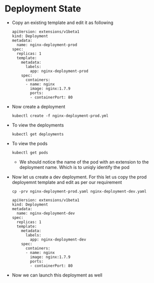 # Deployment State

- Copy an existing template and edit it as following

	```
	apiVersion: extensions/v1beta1
	kind: Deployment
	metadata:
	  name: nginx-deployment-prod
	spec: 
	  replicas: 1
	  template:
	    metadata:
	      labels:
	        app: nginx-deployment-prod
	    spec:
	      containers:
	      - name: nginx
	        image: nginx:1.7.9
	        ports: 
	        - containerPort: 80
	```

- Now create a deployment

	```
	kubectl create -f nginx-deployment-prod.yml
	```

- To view the deployments

	```
	kubectl get deployments
	```

- To view the pods

	```
	kubectl get pods
	```

	- We should notice the name of the pod with an extension to the deployment name. Which is to uniqly identify the pod
- Now let us create a dev deployment. For this let us copy the prod deployemnt template and edit as per our requirement

	```
	cp -prv nginx-deployment-prod.yaml nginx-deployment-dev.yaml
	```

	```
	apiVersion: extensions/v1beta1
	kind: Deployment
	metadata:
	  name: nginx-deployment-dev
	spec:
	  replicas: 1
	  template:
	    metadata:
	      labels:
	        app: nginx-deployment-dev
	    spec:
	      containers:
	      - name: nginx
	        image: nginx:1.7.9
	        ports:
	        - containerPort: 80
	```

- Now we can launch this deployment as well